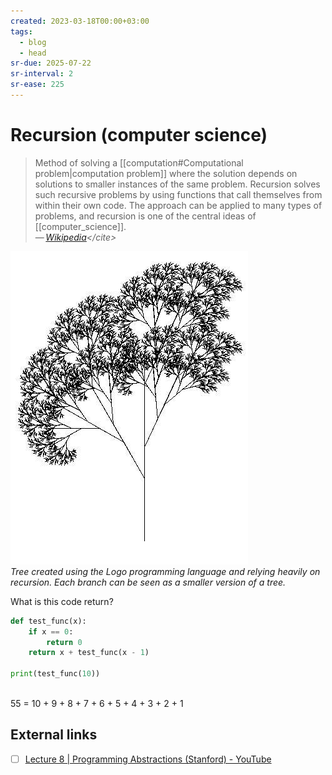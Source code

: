 ```yaml
---
created: 2023-03-18T00:00+03:00
tags:
  - blog
  - head
sr-due: 2025-07-22
sr-interval: 2
sr-ease: 225
---
```


# Recursion (computer science)

> Method of solving a [[computation#Computational problem|computation problem]] where the solution depends on solutions to smaller instances of the same problem. Recursion solves such recursive problems by using functions that call themselves from within their own code. The approach can be applied to many types of problems, and recursion is one of the central ideas of [[computer_science]].\
> — <cite>[Wikipedia](https://en.wikipedia.org/wiki/Recursion_(computer_science))</cite>

![Recursive Tree](img/recursive_tree.jpg)\
_Tree created using the Logo programming language and relying heavily on recursion. Each branch can be seen as a smaller version of a tree._

What is this code return?

```python
def test_func(x):
    if x == 0:
        return 0
    return x + test_func(x - 1)

print(test_func(10))
```
<br class="f">
55 = 10 + 9 + 8 + 7 + 6 + 5 + 4 + 3 + 2 + 1

## External links

- [ ] [Lecture 8 | Programming Abstractions (Stanford) - YouTube](https://www.youtube.com/watch?v=gl3emqCuueQ)
